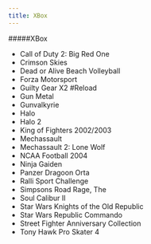 ```yaml
---
title: XBox
---
```


#####XBox

- Call of Duty 2: Big Red One
- Crimson Skies
- Dead or Alive Beach Volleyball
- Forza Motorsport
- Guilty Gear X2 #Reload
- Gun Metal
- Gunvalkyrie
- Halo
- Halo 2
- King of Fighters 2002/2003
- Mechassault
- Mechassault 2: Lone Wolf
- NCAA Football 2004
- Ninja Gaiden
- Panzer Dragoon Orta
- Ralli Sport Challenge
- Simpsons Road Rage, The
- Soul Calibur II
- Star Wars Knights of the Old Republic
- Star Wars Republic Commando
- Street Fighter Anniversary Collection
- Tony Hawk Pro Skater 4
